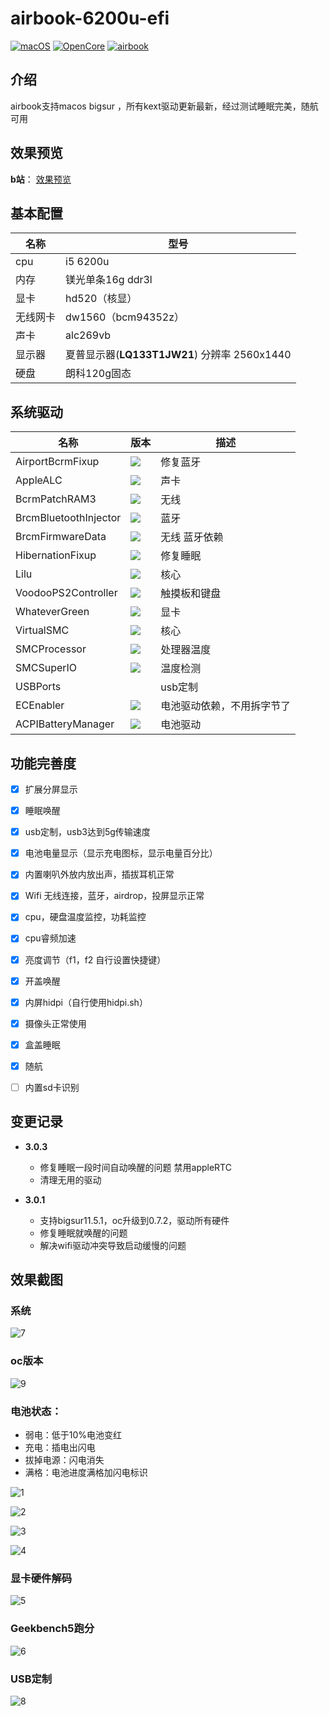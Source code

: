# airbook-6200u-efi

[![macOS](https://img.shields.io/badge/macOS-11.5.2-orange)](https://developer.apple.com/documentation/macos-release-notes) [![OpenCore](https://img.shields.io/badge/OpenCore-0.7.2-blue)](https://github.com/acidanthera/OpenCorePkg) [![airbook](https://img.shields.io/badge/Airbook-6200U-lightgrey)](https://github.com/nabaonan/airbook-6200u-efi)

## 介绍
airbook支持macos bigsur ，所有kext驱动更新最新，经过测试睡眠完美，随航可用

## 效果预览
**b站**：  [效果预览](https://www.bilibili.com/video/BV183411r77B)

## 基本配置

| 名称     | 型号                                         |
| -------- | -------------------------------------------- |
| cpu      | i5 6200u                                     |
| 内存     | 镁光单条16g ddr3l                            |
| 显卡     | hd520（核显）                                |
| 无线网卡 | dw1560（bcm94352z）                          |
| 声卡     | alc269vb                                     |
| 显示器   | 夏普显示器(**LQ133T1JW21**) 分辨率 2560x1440 |
| 硬盘     | 朗科120g固态                                 |

## 系统驱动

| 名称                  | 版本                                                         | 描述                       |
| --------------------- | ------------------------------------------------------------ | -------------------------- |
| AirportBcrmFixup      | ![](https://img.shields.io/badge/version-1.2.3-informational) | 修复蓝牙                   |
| AppleALC              | ![](https://img.shields.io/badge/version-1.6.3-informational)      | 声卡                       |
| BcrmPatchRAM3         | ![](https://img.shields.io/badge/version-2.6.0-informational)      | 无线                       |
| BrcmBluetoothInjector | ![](https://img.shields.io/badge/version-2.6.0-informational)      | 蓝牙                       |
| BrcmFirmwareData      | ![](https://img.shields.io/badge/version-2.6.0-informational)      | 无线 蓝牙依赖              |
| HibernationFixup      | ![](https://img.shields.io/badge/version-1.4.2-informational)      | 修复睡眠                   |
| Lilu                  | ![](https://img.shields.io/badge/version-1.5.5-informational)      | 核心                       |
| VoodooPS2Controller   | ![](https://img.shields.io/badge/version-2.2.4-informational)      | 触摸板和键盘               |
| WhateverGreen         | ![](https://img.shields.io/badge/version-1.5.2-informational)      | 显卡                       |
| VirtualSMC            | ![](https://img.shields.io/badge/version-1.2.6-informational)      | 核心                       |
| SMCProcessor          | ![](https://img.shields.io/badge/version-1.2.6-informational)      | 处理器温度                 |
| SMCSuperIO            | ![](https://img.shields.io/badge/version-1.2.6-informational)      | 温度检测                   |
| USBPorts              |                                                              | usb定制                    |
| ECEnabler             | ![](https://img.shields.io/badge/version-1.0.2-informational)      | 电池驱动依赖，不用拆字节了 |
| ACPIBatteryManager    | ![](https://img.shields.io/badge/version-1.90.1-informational)     | 电池驱动                   |

## 功能完善度

- [x] 扩展分屏显示
- [x] 睡眠唤醒
- [x] usb定制，usb3达到5g传输速度
- [x] 电池电量显示（显示充电图标，显示电量百分比）
- [x] 内置喇叭外放内放出声，插拔耳机正常
- [x] Wifi 无线连接，蓝牙，airdrop，投屏显示正常
- [x] cpu，硬盘温度监控，功耗监控
- [x] cpu睿频加速
- [x] 亮度调节（f1，f2  自行设置快捷键）
- [x] 开盖唤醒
- [x] 内屏hidpi（自行使用hidpi.sh）
- [x] 摄像头正常使用
- [x] 盒盖睡眠
- [x] 随航
- [ ] 内置sd卡识别



## 变更记录

- **3.0.3**
  - 修复睡眠一段时间自动唤醒的问题  禁用appleRTC
  - 清理无用的驱动

- **3.0.1**
  
  - 支持bigsur11.5.1，oc升级到0.7.2，驱动所有硬件
  - 修复睡眠就唤醒的问题
  - 解决wifi驱动冲突导致启动缓慢的问题
  
  

## 效果截图

### 系统

![7](./assets/7.jpg)

### oc版本

![9](./assets/9.jpg)

### 电池状态：

- 弱电：低于10%电池变红
- 充电：插电出闪电
- 拔掉电源：闪电消失
- 满格：电池进度满格加闪电标识

![1](./assets/1.jpg)

![2](./assets/2.jpg)

![3](./assets/3.jpg)

![4](./assets/4.jpg)



### 显卡硬件解码

![5](./assets/5.jpg)

### Geekbench5跑分

![6](./assets/6.jpg)

### USB定制

![8](./assets/8.jpg)
